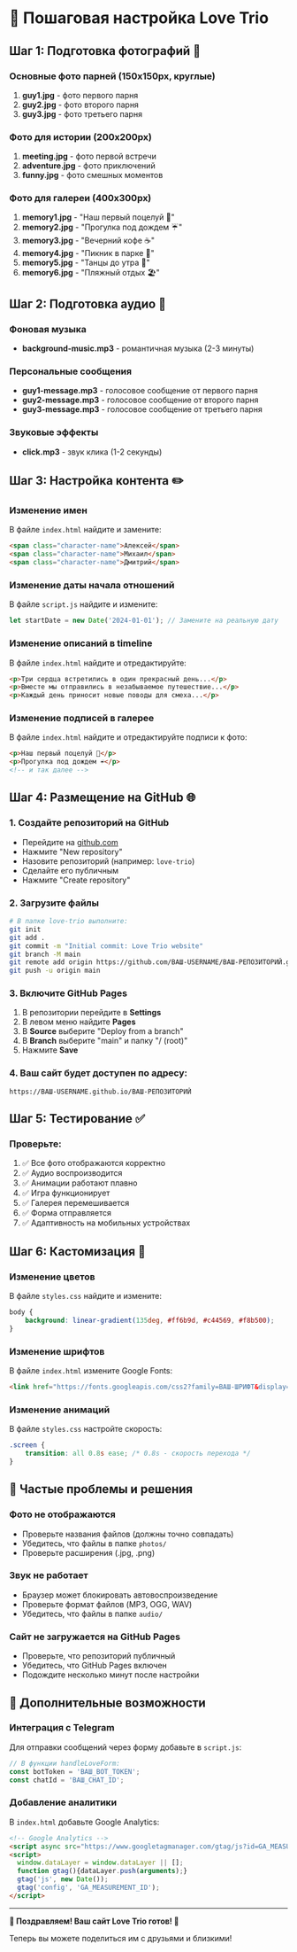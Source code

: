 # 🚀 Пошаговая настройка Love Trio

## Шаг 1: Подготовка фотографий 📸

### Основные фото парней (150x150px, круглые)
1. **guy1.jpg** - фото первого парня
2. **guy2.jpg** - фото второго парня  
3. **guy3.jpg** - фото третьего парня

### Фото для истории (200x200px)
1. **meeting.jpg** - фото первой встречи
2. **adventure.jpg** - фото приключений
3. **funny.jpg** - фото смешных моментов

### Фото для галереи (400x300px)
1. **memory1.jpg** - "Наш первый поцелуй 💋"
2. **memory2.jpg** - "Прогулка под дождем ☔"
3. **memory3.jpg** - "Вечерний кофе ☕"
4. **memory4.jpg** - "Пикник в парке 🌳"
5. **memory5.jpg** - "Танцы до утра 💃"
6. **memory6.jpg** - "Пляжный отдых 🏖️"

## Шаг 2: Подготовка аудио 🎵

### Фоновая музыка
- **background-music.mp3** - романтичная музыка (2-3 минуты)

### Персональные сообщения
- **guy1-message.mp3** - голосовое сообщение от первого парня
- **guy2-message.mp3** - голосовое сообщение от второго парня
- **guy3-message.mp3** - голосовое сообщение от третьего парня

### Звуковые эффекты
- **click.mp3** - звук клика (1-2 секунды)

## Шаг 3: Настройка контента ✏️

### Изменение имен
В файле `index.html` найдите и замените:
```html
<span class="character-name">Алексей</span>
<span class="character-name">Михаил</span>
<span class="character-name">Дмитрий</span>
```

### Изменение даты начала отношений
В файле `script.js` найдите и измените:
```javascript
let startDate = new Date('2024-01-01'); // Замените на реальную дату
```

### Изменение описаний в timeline
В файле `index.html` найдите и отредактируйте:
```html
<p>Три сердца встретились в один прекрасный день...</p>
<p>Вместе мы отправились в незабываемое путешествие...</p>
<p>Каждый день приносит новые поводы для смеха...</p>
```

### Изменение подписей в галерее
В файле `index.html` найдите и отредактируйте подписи к фото:
```html
<p>Наш первый поцелуй 💋</p>
<p>Прогулка под дождем ☔</p>
<!-- и так далее -->
```

## Шаг 4: Размещение на GitHub 🌐

### 1. Создайте репозиторий на GitHub
- Перейдите на [github.com](https://github.com)
- Нажмите "New repository"
- Назовите репозиторий (например: `love-trio`)
- Сделайте его публичным
- Нажмите "Create repository"

### 2. Загрузите файлы
```bash
# В папке love-trio выполните:
git init
git add .
git commit -m "Initial commit: Love Trio website"
git branch -M main
git remote add origin https://github.com/ВАШ-USERNAME/ВАШ-РЕПОЗИТОРИЙ.git
git push -u origin main
```

### 3. Включите GitHub Pages
1. В репозитории перейдите в **Settings**
2. В левом меню найдите **Pages**
3. В **Source** выберите "Deploy from a branch"
4. В **Branch** выберите "main" и папку "/ (root)"
5. Нажмите **Save**

### 4. Ваш сайт будет доступен по адресу:
```
https://ВАШ-USERNAME.github.io/ВАШ-РЕПОЗИТОРИЙ
```

## Шаг 5: Тестирование ✅

### Проверьте:
1. ✅ Все фото отображаются корректно
2. ✅ Аудио воспроизводится
3. ✅ Анимации работают плавно
4. ✅ Игра функционирует
5. ✅ Галерея перемешивается
6. ✅ Форма отправляется
7. ✅ Адаптивность на мобильных устройствах

## Шаг 6: Кастомизация 🎨

### Изменение цветов
В файле `styles.css` найдите и измените:
```css
body {
    background: linear-gradient(135deg, #ff6b9d, #c44569, #f8b500);
}
```

### Изменение шрифтов
В файле `index.html` измените Google Fonts:
```html
<link href="https://fonts.googleapis.com/css2?family=ВАШ-ШРИФТ&display=swap" rel="stylesheet">
```

### Изменение анимаций
В файле `styles.css` настройте скорость:
```css
.screen {
    transition: all 0.8s ease; /* 0.8s - скорость перехода */
}
```

## 🚨 Частые проблемы и решения

### Фото не отображаются
- Проверьте названия файлов (должны точно совпадать)
- Убедитесь, что файлы в папке `photos/`
- Проверьте расширения (.jpg, .png)

### Звук не работает
- Браузер может блокировать автовоспроизведение
- Проверьте формат файлов (MP3, OGG, WAV)
- Убедитесь, что файлы в папке `audio/`

### Сайт не загружается на GitHub Pages
- Проверьте, что репозиторий публичный
- Убедитесь, что GitHub Pages включен
- Подождите несколько минут после настройки

## 🎯 Дополнительные возможности

### Интеграция с Telegram
Для отправки сообщений через форму добавьте в `script.js`:
```javascript
// В функции handleLoveForm:
const botToken = 'ВАШ_BOT_TOKEN';
const chatId = 'ВАШ_CHAT_ID';
```

### Добавление аналитики
В `index.html` добавьте Google Analytics:
```html
<!-- Google Analytics -->
<script async src="https://www.googletagmanager.com/gtag/js?id=GA_MEASUREMENT_ID"></script>
<script>
  window.dataLayer = window.dataLayer || [];
  function gtag(){dataLayer.push(arguments);}
  gtag('js', new Date());
  gtag('config', 'GA_MEASUREMENT_ID');
</script>
```

---

**🎉 Поздравляем! Ваш сайт Love Trio готов! 🎉**

Теперь вы можете поделиться им с друзьями и близкими!
